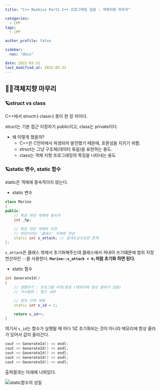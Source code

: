 ```yaml
---
title: "C++ Rookiss Part1 C++ 프로그래밍 입문 : 객체지향 마무리"

categories:
  - CPP
tags:
  - CPP

author_profile: false

sidebar:
  nav: "docs"

date: 2022-03-31
last_modified_at: 2022-03-31
---
```



## 🙇‍♀️객체지향 마무리



### 🪐struct vs class


C++에서 struct나 class나 종이 한 장 차이다.

struct는 기본 접근 지정자가 public이고, class는 private이다.

- 왜 이렇게 했을까?
  - C++은 C언어에서 파생되어 발전했기 때문에, 호환성을 지키기 위함.
  - struct는 그냥 구조체(데이터 묶음)을 표현하는 용도.
  - class는 객체 지향 프로그래밍의 특징을 나타내는 용도


### 🪐static 변수, static 함수


static은 객체에 종속적이지 않는다.

* static 변수

```cpp
class Marine
{
public:
	// 특정 마린 객체에 종속적
	int _hp;

	// 특정 마린 객체와 무관
	// 마린이라는 '클래스' 자체와 연관
	static int s_attack; // 설계도상으로만 존재
};
```

`s_attack`은 클래스 밖에서 초기화해주는데 클래스에서 꺼내어 쓰기떄문에 범위 지정 연산자인 `::`을 사용한다.
**`Marine::s_attack = 0;`처럼 초기화 하면 된다.**


* static 함수

```cpp
int GenerateId()
{
	// 생명주기 : 프로그램 시작/종료 (메모리에 항상 올라가 있음)
	// 가시범위 : 함수 내부

	// 정적 지역 객체
	static int s_id = 1;

	return s_id++;
}
```

여기서 `s_id`는 함수가 실행될 때 마다 1로 초기화되는 것이 아니라 메모리에 항상 올라가 있어서 값이 올라간다.

```cpp
cout << GenerateId() << endl;
cout << GenerateId() << endl;
cout << GenerateId() << endl;
cout << GenerateId() << endl;
cout << GenerateId() << endl;
```

출력결과는 아래에 나와있다.

![static함수의 성질](https://user-images.githubusercontent.com/86364202/160974947-738a8472-f148-4079-99a7-44212f4f9740.png)

